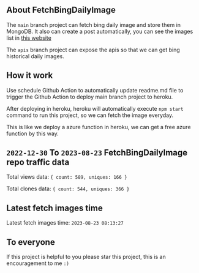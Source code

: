 ## About FetchBingDailyImage

The `main` branch project can fetch bing daily image and store them in MongoDB.
It also can create a post automatically, you can see the images list in [this website](https://oursalbum.netlify.app)

The `apis` branch project can expose the apis so that we can get bing historical daily images.

## How it work

Use schedule Github Action to automatically update readme.md file to trigger the Github Action to deploy main branch project to heroku.

After deploying in heroku, heroku will automatically execute `npm start` command to run this project, so we can fetch the image everyday.

This is like we deploy a azure function in heroku, we can get a free azure function by this way.

## `2022-12-30` To `2023-08-23` FetchBingDailyImage repo traffic data

Total views data: `{ count: 589, uniques: 166 }`

Total clones data: `{ count: 544, uniques: 366 }`

## Latest fetch images time

Latest fetch images time: `2023-08-23 08:13:27`

## To everyone

If this project is helpful to you please star this project, this is an encouragement to me `:)`




